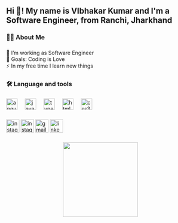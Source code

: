 <h2 align="left">Hi 👋! My name is VIbhakar Kumar and I'm a Software Engineer, from Ranchi, Jharkhand</h2>

###

<h3 align="left">👩‍💻  About Me</h3>

###

<p align="left"> 🔭 I’m working as Software Engineer<br>🎯 Goals: Coding is Love <br>⚡ In my free time I learn new things </p>


<h3 align="left">🛠 Language and tools</h3>

###

<div align="left">
  <img src="https://cdn.jsdelivr.net/gh/devicons/devicon/icons/angular/angular-original.svg" height="30" alt="angular logo"  />
  <img width="12" />
  <img src="https://cdn.jsdelivr.net/gh/devicons/devicon/icons/javascript/javascript-original.svg" height="30" alt="javascript logo"  />
  <img width="12" />
  <img src="https://cdn.jsdelivr.net/gh/devicons/devicon/icons/typescript/typescript-original.svg" height="30" alt="typescript logo"  />
  <img width="12" /> 
  <img src="https://cdn.jsdelivr.net/gh/devicons/devicon/icons/html5/html5-original.svg" height="30" alt="html5 logo"  />
  <img width="12" />
  <img src="https://cdn.jsdelivr.net/gh/devicons/devicon/icons/css3/css3-original.svg" height="30" alt="css3 logo"  />
  <img width="12" />

###

<div align="left">
  <a href="https://www.facebook.com/VibhakarKumarPathak" target="_blank"><img src="https://img.shields.io/static/v1?message=facebook&logo=facebook&label=&color=316FF6&logoColor=white&labelColor=&style=for-the-badge" height="35" alt="instagram logo"  /></a>
  <a href="https://www.instagram.com/pathakvibhu.official/" target="_blank"><img src="https://img.shields.io/static/v1?message=Instagram&logo=instagram&label=&color=E4405F&logoColor=white&labelColor=&style=for-the-badge" height="35" alt="instagram logo"  /></a>
  <a href="mailto:mcavkpathak@gmail.com" target="_blank"><img src="https://img.shields.io/static/v1?message=Gmail&logo=gmail&label=&color=D14836&logoColor=white&labelColor=&style=for-the-badge" height="35" alt="gmail logo"  /></a>
  <a href="https://www.linkedin.com/in/vibhakarkumar/" target="_blank"><img src="https://img.shields.io/static/v1?message=LinkedIn&logo=linkedin&label=&color=0077B5&logoColor=white&labelColor=&style=for-the-badge" height="35" alt="linkedin logo"  /></a>
</div>

###

###

<div align="center">
  <img height="200" src="https://gifdb.com/images/high/glitching-hacker-hacking-v56g4l1vaykmsno6.gif"  />
</div>

###